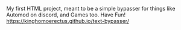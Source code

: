 My first HTML project, meant to be a simple bypasser for things like Automod on discord, and Games too.
Have Fun!
https://kinghomoerectus.github.io/text-bypasser/
